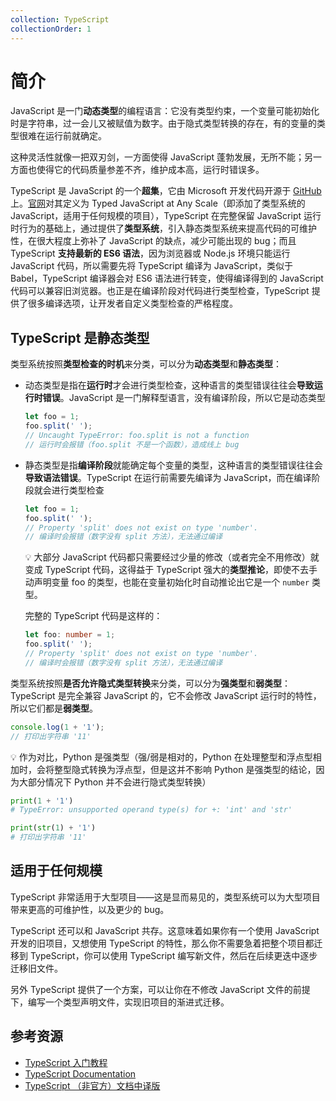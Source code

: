 ```yaml
---
collection: TypeScript
collectionOrder: 1
---
```


# 简介

JavaScript 是一门**动态类型**的编程语言：它没有类型约束，一个变量可能初始化时是字符串，过一会儿又被赋值为数字。由于隐式类型转换的存在，有的变量的类型很难在运行前就确定。

这种灵活性就像一把双刃剑，一方面使得 JavaScript 蓬勃发展，无所不能；另一方面也使得它的代码质量参差不齐，维护成本高，运行时错误多。

TypeScript 是 JavaScript 的一个**超集**，它由 Microsoft 开发代码开源于 [GitHub](https://github.com/Microsoft/TypeScript) 上。[官网](https://www.typescriptlang.org/)对其定义为 Typed JavaScript at Any Scale（即添加了类型系统的 JavaScript，适用于任何规模的项目），TypeScript 在完整保留 JavaScript 运行时行为的基础上，通过提供了**类型系统**，引入静态类型系统来提高代码的可维护性，在很大程度上弥补了 JavaScript 的缺点，减少可能出现的 bug；而且 TypeScript **支持最新的 ES6 语法**，因为浏览器或 Node.js 环境只能运行 JavaScript 代码，所以需要先将 TypeScript 编译为 JavaScript，类似于 Babel，TypeScript 编译器会对 ES6 语法进行转变，使得编译得到的 JavaScript 代码可以兼容旧浏览器。也正是在编译阶段对代码进行类型检查，TypeScript 提供了很多编译选项，让开发者自定义类型检查的严格程度。

## TypeScript 是静态类型

类型系统按照**类型检查的时机**来分类，可以分为**动态类型**和**静态类型**：

* 动态类型是指在**运行时**才会进行类型检查，这种语言的类型错误往往会**导致运行时错误**。JavaScript 是一门解释型语言，没有编译阶段，所以它是动态类型

  ```js
  let foo = 1;
  foo.split(' ');
  // Uncaught TypeError: foo.split is not a function
  // 运行时会报错（foo.split 不是一个函数），造成线上 bug
  ```

* 静态类型是指**编译阶段**就能确定每个变量的类型，这种语言的类型错误往往会**导致语法错误**。TypeScript 在运行前需要先编译为 JavaScript，而在编译阶段就会进行类型检查

  ```ts
  let foo = 1;
  foo.split(' ');
  // Property 'split' does not exist on type 'number'.
  // 编译时会报错（数字没有 split 方法），无法通过编译
  ```

  :bulb: 大部分 JavaScript 代码都只需要经过少量的修改（或者完全不用修改）就变成 TypeScript 代码，这得益于 TypeScript 强大的**类型推论**，即使不去手动声明变量 foo 的类型，也能在变量初始化时自动推论出它是一个 `number` 类型。

  完整的 TypeScript 代码是这样的：

  ```ts
  let foo: number = 1;
  foo.split(' ');
  // Property 'split' does not exist on type 'number'.
  // 编译时会报错（数字没有 split 方法），无法通过编译
  ```

类型系统按照**是否允许隐式类型转换**来分类，可以分为**强类型**和**弱类型**：TypeScript 是完全兼容 JavaScript 的，它不会修改 JavaScript 运行时的特性，所以它们都是**弱类型**。

```js
console.log(1 + '1');
// 打印出字符串 '11'
```

:bulb: 作为对比，Python 是强类型（强/弱是相对的，Python 在处理整型和浮点型相加时，会将整型隐式转换为浮点型，但是这并不影响 Python 是强类型的结论，因为大部分情况下 Python 并不会进行隐式类型转换）

```python
print(1 + '1')
# TypeError: unsupported operand type(s) for +: 'int' and 'str'

print(str(1) + '1')
# 打印出字符串 '11'
```

## 适用于任何规模

TypeScript 非常适用于大型项目——这是显而易见的，类型系统可以为大型项目带来更高的可维护性，以及更少的 bug。

TypeScript 还可以和 JavaScript 共存。这意味着如果你有一个使用 JavaScript 开发的旧项目，又想使用 TypeScript 的特性，那么你不需要急着把整个项目都迁移到 TypeScript，你可以使用 TypeScript 编写新文件，然后在后续更迭中逐步迁移旧文件。

另外 TypeScript 提供了一个方案，可以让你在不修改 JavaScript 文件的前提下，编写一个类型声明文件，实现旧项目的渐进式迁移。



## 参考资源

* [TypeScript 入门教程](https://ts.xcatliu.com/)
* [TypeScript Documentation](https://www.typescriptlang.org/docs/)
* [TypeScript （非官方）文档中译版](https://github.com/zhongsp/TypeScript/tree/dev/zh)
